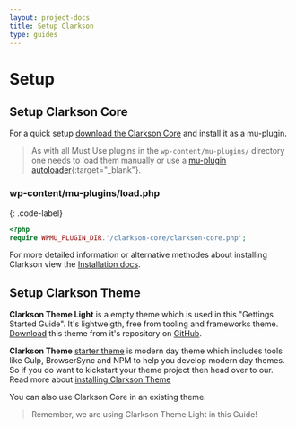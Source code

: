 ```yaml
---
layout: project-docs
title: Setup Clarkson
type: guides
---
```

# Setup

## Setup Clarkson Core

For a quick setup <a href="//wp-clarkson.com/builds/zip/clarkson-core.zip">download the Clarkson Core</a> and install it as a mu-plugin.

> As with all Must Use plugins in the `wp-content/mu-plugins/` directory one needs to load them manually or use a [mu-plugin autoloader](https://github.com/level-level/ll-plugin-autoloader/){:target="_blank"}.

### wp-content/mu-plugins/load.php
{: .code-label}
```php
<?php
require WPMU_PLUGIN_DIR.'/clarkson-core/clarkson-core.php';
```

For more detailed information or alternative methodes about installing Clarkson view the [Installation docs](http://wp-clarkson.com/core/docs/index.html). 

## Setup Clarkson Theme

**Clarkson Theme Light** is a empty theme which is used in this "Gettings Started Guide". It's lightweigth, free from tooling and frameworks theme. [Download](https://github.com/level-level/clarkson-theme-light/archive/master.zip) this theme from it's repository on [GitHub](https://github.com/level-level/clarkson-theme-light).

**Clarkson Theme** [starter theme](https://github.com/level-level/Clarkson-Theme) is modern day theme which includes tools like  Gulp, BrowserSync and NPM to help you develop modern day themes. So if you do want to kickstart your theme project then head over to our. Read more about [installing Clarkson Theme](/theme/docs/installation.html)

You can also use Clarkson Core in an existing theme.

> Remember, we are using Clarkson Theme Light in this Guide!

<!-- 

To do:

Pass variable to include of template

Custom call to Twig / Clarkson Render
Transform WP_Query or get_posts to Clarkson WordPress Objects
Twig concatinate (dynamic twig include ) - https://timber.github.io/docs/guides/cookbook-twig/
Twig template caching
Menus
Internationalization - https://timber.github.io/docs/guides/internationalization/
 -->